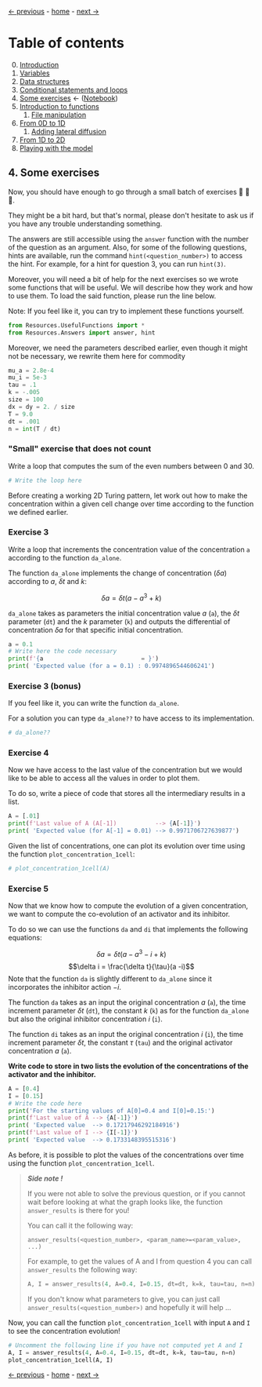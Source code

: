 [&larr; previous](3-Conditional-Statements-Loops.md) - [home](https://guignardlab.github.io/CenTuri-Course-2022/) - [next &rarr;](5-0-Introduction-function.md)

# Table of contents
0. [Introduction](0-Introduction.md)
1. [Variables](1-Variables.md)
2. [Data structures](2-Data-Structures.md)
3. [Conditional statements and loops](3-Conditional-Statements-Loops.md)
4. [Some exercises](4-Some-Exercises.md) &larr; ([Notebook](../4-Some-Exercises.ipynb))
5. [Introduction to functions](5-0-Introduction-function.md)
    1. [File manipulation](5-1-File-manipulation.md)
6. [From 0D to 1D](6-1-From-0D-to-1D.md)
    1. [Adding lateral diffusion](6-2-Adding-lateral-diffusion.md)
7. [From 1D to 2D](7-From-1D-to-2D.md)
8. [Playing with the model](8-Playing-with-the-model.md)

## 4. Some exercises

Now, you should have enough to go through a small batch of exercises 🥳 🥳 🥳.

They might be a bit hard, but that's normal, please don't hesitate to ask us if you have any trouble understanding something.

The answers are still accessible using the `answer` function with the number of the question as an argument.
Also, for some of the following questions, hints are available, run the command `hint(<question_number>)` to access the hint. For example, for a hint for question 3, you can run `hint(3)`.

Moreover, you will need a bit of help for the next exercises so we wrote some functions that will be useful.
We will describe how they work and how to use them.
To load the said function, please run the line below.

Note: If you feel like it, you can try to implement these functions yourself.


```python
from Resources.UsefulFunctions import *
from Resources.Answers import answer, hint
```

Moreover, we need the parameters described earlier, even though it might not be necessary, we rewrite them here for commodity


```python
mu_a = 2.8e-4
mu_i = 5e-3
tau = .1
k = -.005
size = 100
dx = dy = 2. / size
T = 9.0
dt = .001
n = int(T / dt)
```

### "Small" exercise that does not count

Write a loop that computes the sum of the even numbers between 0 and 30.


```python
# Write the loop here
```

Before creating a working 2D Turing pattern, let work out how to make the concentration within a given cell change over time according to the function we defined earlier.

### Exercise 3
Write a loop that increments the concentration value of the concentration `a` according to the function `da_alone`.

The function `da_alone` implements the change of concentration ($\delta a$) according to $a$, $\delta t$ and $k$:

$$\delta a = \delta t (a - a^3 +k)$$

`da_alone` takes as parameters the initial concentration value $a$ (`a`), the $\delta t$ parameter (`dt`) and the $k$ parameter (`k`) and outputs the differential of concentration $\delta a$ for that specific initial concentration.


```python
a = 0.1
# Write here the code necessary
print(f'{a                            = }')
print( 'Expected value (for a = 0.1) : 0.9974896544606241')
```

### Exercise 3 (bonus)
If you feel like it, you can write the function `da_alone`.

For a solution you can type `da_alone??` to have access to its implementation.


```python
# da_alone??
```

### Exercise 4
Now we have access to the last value of the concentration but we would like to be able to access all the values in order to plot them.

To do so, write a piece of code that stores all the intermediary results in a list.


```python
A = [.01]
print(f'Last value of A (A[-1])           --> {A[-1]}')
print( 'Expected value (for A[-1] = 0.01) --> 0.9971706727639877')
```

Given the list of concentrations, one can plot its evolution over time using the function `plot_concentration_1cell`:


```python
# plot_concentration_1cell(A)
```

### Exercise 5
Now that we know how to compute the evolution of a given concentration, we want to compute the co-evolution of an activator and its inhibitor.

To do so we can use the functions `da` and `di` that implements the following equations:

$$\delta a = \delta t(a-a^3-i+k)$$
$$\delta i = \frac{\delta t}{\tau}(a -i)$$
Note that the function `da` is slightly different to `da_alone` since it incorporates the inhibitor action $-i$.

The function `da` takes as an input the original concentration $a$ (`a`), the time increment parameter $\delta t$ (`dt`), the constant $k$ (`k`) as for the function `da_alone` but also the original inhibitor concentration $i$ (`i`).

The function `di` takes as an input the original concentration $i$ (`i`), the time increment parameter $\delta t$, the constant $\tau$ (`tau`) and the original activator concentration $a$ (`a`).

**Write code to store in two lists the evolution of the concentrations of the activator and the inhibitor.**


```python
A = [0.4]
I = [0.15]
# Write the code here
print('For the starting values of A[0]=0.4 and I[0]=0.15:')
print(f'Last value of A --> {A[-1]}')
print( 'Expected value  --> 0.17217946292184916')
print(f'Last value of I --> {I[-1]}')
print( 'Expected value  --> 0.1733148395515316')
```

As before, it is possible to plot the values of the concentrations over time using the function `plot_concentration_1cell`.

> _**Side note !**_
>
> If you were not able to solve the previous question, or if you cannot wait before looking at what the graph looks like, the function `answer_results` is there for you!
>
> You can call it the following way:
>
> `answer_results(<question_number>, <param_name>=<param_value>, ...)`
>
> For example, to get the values of A and I from question 4 you can call `answer_results` the following way:
> ```python
> A, I = answer_results(4, A=0.4, I=0.15, dt=dt, k=k, tau=tau, n=n)
> ```
>
> If you don't know what parameters to give, you can just call `answer_results(<question_number>)` and hopefully it will help ...

Now, you can call the function `plot_concentration_1cell` with input `A` and `I` to see the concentration evolution!


```python
# Uncomment the following line if you have not computed yet A and I
A, I = answer_results(4, A=0.4, I=0.15, dt=dt, k=k, tau=tau, n=n)
plot_concentration_1cell(A, I)
```

[&larr; previous](3-Conditional-Statements-Loops.md) - [home](https://guignardlab.github.io/CenTuri-Course-2022/) - [next &rarr;](5-0-Introduction-function.md)